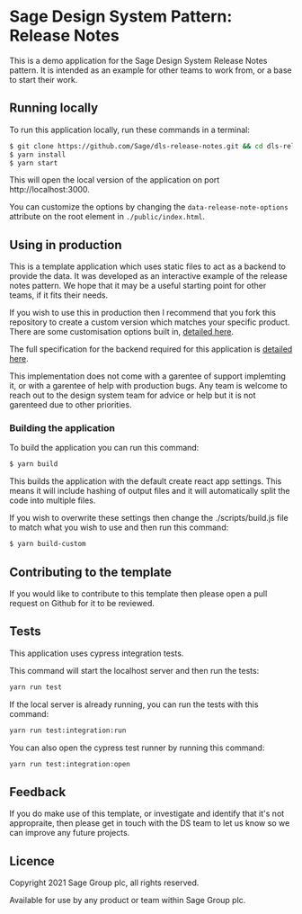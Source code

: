 # Sage Design System Pattern: Release Notes

This is a demo application for the Sage Design System Release Notes pattern. It is intended as an example for other teams to work from, or a base to start their work.

## Running locally

To run this application locally, run these commands in a terminal:

```bash
$ git clone https://github.com/Sage/dls-release-notes.git && cd dls-release-notes
$ yarn install
$ yarn start
```

This will open the local version of the application on port http://localhost:3000.

You can customize the options by changing the `data-release-note-options` attribute on the root element in `./public/index.html`. 

## Using in production

This is a template application which uses static files to act as a backend to provide the data. It was developed as an interactive example of the release notes pattern. We hope that it may be a useful starting point for other teams, if it fits their needs.

If you wish to use this in production then I recommend that you fork this repository to create a custom version which matches your specific product. There are some customisation options built in, [detailed here](./docs/available-options.md).

The full specification for the backend required for this application is [detailed here](./docs/server-specification.md).

This implementation does not come with a garentee of support implemting it, or with a garentee of help with production bugs. Any team is welcome to reach out to the design system team for advice or help but it is not garenteed due to other priorities.

### Building the application

To build the application you can run this command:

```bash
$ yarn build
```

This builds the application with the default create react app settings. This means it will include hashing of output files and it will automatically split the code into multiple files.

If you wish to overwrite these settings then change the ./scripts/build.js file to match what you wish to use and then run this command:

```bash
$ yarn build-custom
```

## Contributing to the template

If you would like to contribute to this template then please open a pull request on Github for it to be reviewed.

## Tests

This application uses cypress integration tests. 

This command will start the localhost server and then run the tests:

```bash
yarn run test
```

If the local server is already running, you can run the tests with this command:
```bash
yarn run test:integration:run
```

You can also open the cypress test runner by running this command:
```bash
yarn run test:integration:open
```

## Feedback

If you do make use of this template, or investigate and identify that it's not appropraite, then please get in touch with the DS team to let us know so we can improve any future projects.

## Licence

Copyright 2021 Sage Group plc, all rights reserved. 

Available for use by any product or team within Sage Group plc.